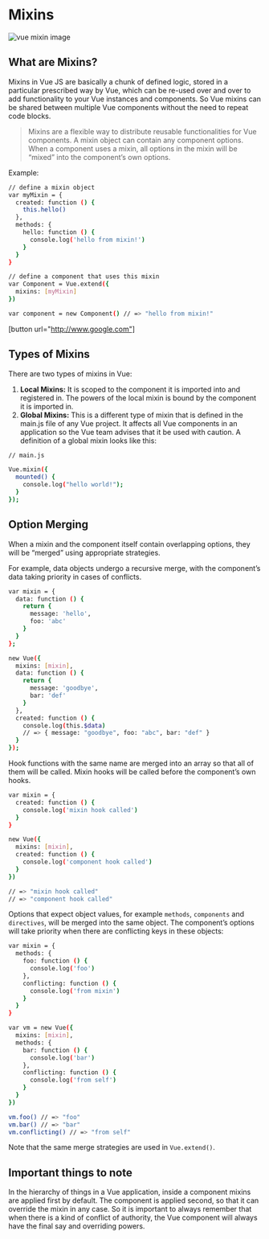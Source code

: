 # Mixins

![vue mixin image](https://i.imgur.com/rspToHb.jpg)

## What are Mixins?
Mixins in Vue JS are basically a chunk of defined logic, stored in a particular prescribed way by Vue, which can be re-used over and over to add functionality to your Vue instances and components. So Vue mixins can be shared between multiple Vue components without the need to repeat code blocks.

> Mixins are a flexible way to distribute reusable functionalities for Vue components. A mixin object can contain any component options. When a component uses a mixin, all options in the mixin will be “mixed” into the component’s own options.

Example:
```sh
// define a mixin object
var myMixin = {
  created: function () {
    this.hello()
  },
  methods: {
    hello: function () {
      console.log('hello from mixin!')
    }
  }
}

// define a component that uses this mixin
var Component = Vue.extend({
  mixins: [myMixin]
})

var component = new Component() // => "hello from mixin!"
```

[button url="http://www.google.com"]

## Types of Mixins
There are two types of mixins in Vue:
1. **Local Mixins:** It is scoped to the component it is imported into and registered in. The powers of the local mixin is bound by the component it is imported in.
2. **Global Mixins:** This is a different type of mixin that is defined in the main.js file of any Vue project. It affects all Vue components in an application so the Vue team advises that it be used with caution. A definition of a global mixin looks like this:
```sh
// main.js

Vue.mixin({
  mounted() {
    console.log("hello world!");
  }
});
```

## Option Merging
When a mixin and the component itself contain overlapping options, they will be “merged” using appropriate strategies.

For example, data objects undergo a recursive merge, with the component’s data taking priority in cases of conflicts.
 
```sh
var mixin = {
  data: function () {
    return {
      message: 'hello',
      foo: 'abc'
    }
  }
};

new Vue({
  mixins: [mixin],
  data: function () {
    return {
      message: 'goodbye',
      bar: 'def'
    }
  },
  created: function () {
    console.log(this.$data)
    // => { message: "goodbye", foo: "abc", bar: "def" }
  }
});
```

Hook functions with the same name are merged into an array so that all of them will be called. Mixin hooks will be called before the component’s own hooks.

```sh
var mixin = {
  created: function () {
    console.log('mixin hook called')
  }
}

new Vue({
  mixins: [mixin],
  created: function () {
    console.log('component hook called')
  }
})

// => "mixin hook called"
// => "component hook called"
```

Options that expect object values, for example `methods`, `components` and `directives`, will be merged into the same object. The component’s options will take priority when there are conflicting keys in these objects:

```sh
var mixin = {
  methods: {
    foo: function () {
      console.log('foo')
    },
    conflicting: function () {
      console.log('from mixin')
    }
  }
}

var vm = new Vue({
  mixins: [mixin],
  methods: {
    bar: function () {
      console.log('bar')
    },
    conflicting: function () {
      console.log('from self')
    }
  }
})

vm.foo() // => "foo"
vm.bar() // => "bar"
vm.conflicting() // => "from self"
```

Note that the same merge strategies are used in `Vue.extend()`.

## Important things to note
In the hierarchy of things in a Vue application, inside a component mixins are applied first by default. The component is applied second, so that it can override the mixin in any case. So it is important to always remember that when there is a kind of conflict of authority, the Vue component will always have the final say and overriding powers.
